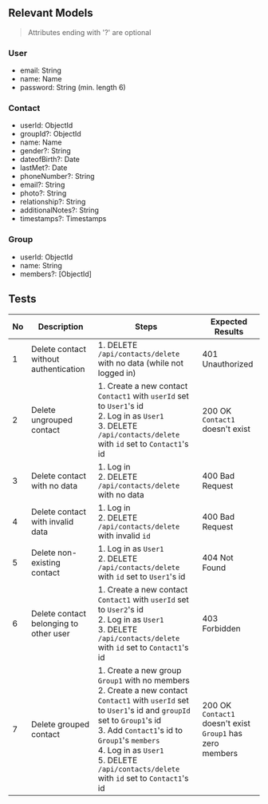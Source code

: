 ## Relevant Models
> Attributes ending with '?' are optional
### User
* email: String
* name: Name
* password: String (min. length 6)

### Contact
* userId: ObjectId
* groupId?: ObjectId
* name: Name
* gender?: String
* dateofBirth?: Date
* lastMet?: Date
* phoneNumber?: String
* email?: String
* photo?: String
* relationship?: String
* additionalNotes?: String
* timestamps?: Timestamps

### Group
* userId: ObjectId
* name: String
* members?: [ObjectId]

## Tests
| No  | Description                            | Steps                                                                                                                                                                                                                                                                                                    | Expected Results                                                |
| --- | -------------------------------------- | -------------------------------------------------------------------------------------------------------------------------------------------------------------------------------------------------------------------------------------------------------------------------------------------------------- | --------------------------------------------------------------- |
| 1   | Delete contact without authentication  | 1. DELETE `/api/contacts/delete` with no data (while not logged in)                                                                                                                                                                                                                                      | 401 Unauthorized                                                |
| 2   | Delete ungrouped contact               | 1. Create a new contact `Contact1` with `userId` set to `User1`'s id<br>2. Log in as `User1`<br>3. DELETE `/api/contacts/delete` with `id` set to `Contact1`'s id                                                                                                                                        | 200 OK<br>`Contact1` doesn't exist                              |
| 3   | Delete contact with no data            | 1. Log in<br>2. DELETE `/api/contacts/delete` with no data                                                                                                                                                                                                                                               | 400 Bad Request                                                 |
| 4   | Delete contact with invalid data       | 1. Log in<br>2. DELETE `/api/contacts/delete` with invalid `id`                                                                                                                                                                                                                                          | 400 Bad Request                                                 |
| 5   | Delete non-existing contact            | 1. Log in as `User1`<br>2. DELETE `/api/contacts/delete` with `id` set to `User1`'s id                                                                                                                                                                                                                   | 404 Not Found                                                   |
| 6   | Delete contact belonging to other user | 1. Create a new contact `Contact1` with `userId` set to `User2`'s id<br>2. Log in as `User1`<br>3. DELETE `/api/contacts/delete` with `id` set to `Contact1`'s id                                                                                                                                        | 403 Forbidden                                                   |
| 7   | Delete grouped contact                 | 1. Create a new group `Group1` with no members<br>2. Create a new contact `Contact1` with `userId` set to `User1`'s id and `groupId` set to `Group1`'s id<br>3. Add `Contact1`'s id to `Group1`'s `members`<br>4. Log in as `User1`<br>5. DELETE `/api/contacts/delete` with `id` set to `Contact1`'s id | 200 OK<br>`Contact1` doesn't exist<br>`Group1` has zero members |